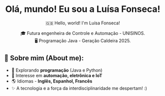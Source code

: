 <h1 align="center"> Olá, mundo! Eu sou a Luísa Fonseca! </h1>
<p align="center"> 🇬🇧 Hello, world! I'm Luísa Fonseca!
  <p>
<p align="center">
🎓 Futura engenheira de Controle e Automação - UNISINOS. <br>
🖥️ Programação Java - Geração Caldeira 2025.
</p>

## 🚀 Sobre mim (About me):

- 🔭 Explorando **programação** (Java e Python)  
- 🤖 Interesse em **automação, eletrônica e IoT**  
- 🌎 Idiomas - **Inglês, Espanhol, Francês**  
- ✨ A tecnologia e a força da interdisciplinaridade me despertam! :)
